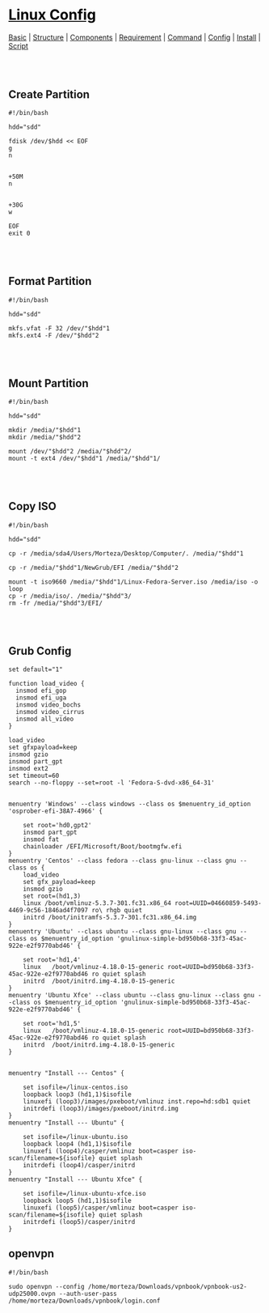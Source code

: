 <style>
.md1{margin-top: 75px;}
.md2{margin-top: 50px;}
.md3{margin-top: 25px;}
.tbl1 td#header{background-color: D1ECCF}
</style>

# [<span style="color:black;">Linux Config</span>](Linux.md)
[Basic](Linux-Basic.md) | [Structure](Linux-Structure.md) | [Components](Linux-Components.md) | [Requirement](Linux-Requirement.md) | [Command](Linux-Command.md) | [Config](Linux-Config.md) | [Install](Linux-Install.md) | [Script](Linux-Script.md)
<div class="md1"></div>




## Create Partition
	#!/bin/bash

	hdd="sdd"

	fdisk /dev/$hdd << EOF
	g
	n


	+50M
	n


	+30G
	w

	EOF
	exit 0
	
	
	
	
<div class="md1"></div>





## Format Partition
	#!/bin/bash

	hdd="sdd"
	
	mkfs.vfat -F 32 /dev/"$hdd"1
	mkfs.ext4 -F /dev/"$hdd"2




<div class="md1"></div>





## Mount Partition
	#!/bin/bash

	hdd="sdd"

	mkdir /media/"$hdd"1
	mkdir /media/"$hdd"2

	mount /dev/"$hdd"2 /media/"$hdd"2/
	mount -t ext4 /dev/"$hdd"1 /media/"$hdd"1/
	
	
	
	
<div class="md1"></div>




## Copy ISO
	#!/bin/bash

	hdd="sdd"

	cp -r /media/sda4/Users/Morteza/Desktop/Computer/. /media/"$hdd"1

	cp -r /media/"$hdd"1/NewGrub/EFI /media/"$hdd"2

	mount -t iso9660 /media/"$hdd"1/Linux-Fedora-Server.iso /media/iso -o loop
	cp -r /media/iso/. /media/"$hdd"3/
	rm -fr /media/"$hdd"3/EFI/
	
	
	
	
<div class="md1"></div>




## Grub Config
	set default="1"

	function load_video {
	  insmod efi_gop
	  insmod efi_uga
	  insmod video_bochs
	  insmod video_cirrus
	  insmod all_video
	}

	load_video
	set gfxpayload=keep
	insmod gzio
	insmod part_gpt
	insmod ext2
	set timeout=60
	search --no-floppy --set=root -l 'Fedora-S-dvd-x86_64-31'


	menuentry 'Windows' --class windows --class os $menuentry_id_option 'osprober-efi-38A7-4966' {
		
		set root='hd0,gpt2'
		insmod part_gpt	
		insmod fat
		chainloader /EFI/Microsoft/Boot/bootmgfw.efi
	}
	menuentry 'Centos' --class fedora --class gnu-linux --class gnu --class os {
		load_video
		set gfx_payload=keep
		insmod gzio
		set root=(hd1,3)
		linux /boot/vmlinuz-5.3.7-301.fc31.x86_64 root=UUID=04660859-5493-4469-9c56-1846ad4f7097 ro\ rhgb quiet
		initrd /boot/initramfs-5.3.7-301.fc31.x86_64.img
	}
	menuentry 'Ubuntu' --class ubuntu --class gnu-linux --class gnu --class os $menuentry_id_option 'gnulinux-simple-bd950b68-33f3-45ac-922e-e2f9770abd46' {

		set root='hd1,4'
		linux	/boot/vmlinuz-4.18.0-15-generic root=UUID=bd950b68-33f3-45ac-922e-e2f9770abd46 ro quiet splash
		initrd	/boot/initrd.img-4.18.0-15-generic
	}
	menuentry 'Ubuntu Xfce' --class ubuntu --class gnu-linux --class gnu --class os $menuentry_id_option 'gnulinux-simple-bd950b68-33f3-45ac-922e-e2f9770abd46' {

		set root='hd1,5'
		linux	/boot/vmlinuz-4.18.0-15-generic root=UUID=bd950b68-33f3-45ac-922e-e2f9770abd46 ro quiet splash
		initrd	/boot/initrd.img-4.18.0-15-generic
	}


	menuentry "Install --- Centos" {

		set isofile=/linux-centos.iso
		loopback loop3 (hd1,1)$isofile
		linuxefi (loop3)/images/pxeboot/vmlinuz inst.repo=hd:sdb1 quiet
		initrdefi (loop3)/images/pxeboot/initrd.img
	}
	menuentry "Install --- Ubuntu" {
		
		set isofile=/linux-ubuntu.iso
		loopback loop4 (hd1,1)$isofile
		linuxefi (loop4)/casper/vmlinuz boot=casper iso-scan/filename=${isofile} quiet splash
		initrdefi (loop4)/casper/initrd
	}
	menuentry "Install --- Ubuntu Xfce" {
		
		set isofile=/linux-ubuntu-xfce.iso
		loopback loop5 (hd1,1)$isofile
		linuxefi (loop5)/casper/vmlinuz boot=casper iso-scan/filename=${isofile} quiet splash
		initrdefi (loop5)/casper/initrd
	}



## openvpn

	#!/bin/bash
	
	sudo openvpn --config /home/morteza/Downloads/vpnbook/vpnbook-us2-udp25000.ovpn --auth-user-pass /home/morteza/Downloads/vpnbook/login.conf

